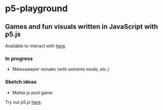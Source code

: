# p5-playground
## Games and fun visuals written in JavaScript with p5.js
Available to interact with [here](https://mikecroall.github.io/p5-playground/).

### In progress
- Mikesweeper remake (with extreme mode, etc.)

### Sketch ideas
- Matter.js pool game

Try out p5.js [here](https://p5js.org/).
